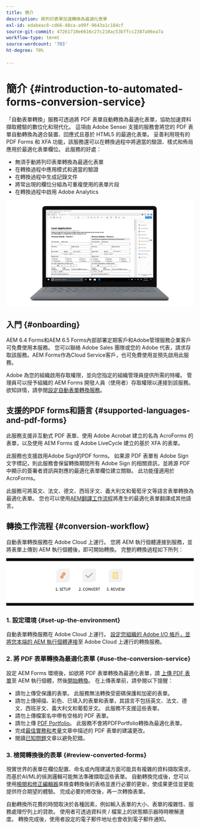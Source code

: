 ```yaml
---
title: 簡介
description: 將列印表單加速轉換為最適化表單
exl-id: edabeac8-cd66-48ca-a99f-9643a1c184cf
source-git-commit: 47261710e6616c27c210ac53bffcc2387a06ea7a
workflow-type: tm+mt
source-wordcount: '703'
ht-degree: 70%

---
```


# 簡介 {#introduction-to-automated-forms-conversion-service}

「自動表單轉換」服務可透過將 PDF 表單自動轉換為最適化表單，協助加速資料擷取體驗的數位化和現代化。 這項由 Adobe Sensei 支援的服務會將您的 PDF 表單自動轉換為適合裝置、回應式且基於 HTML5 的最適化表單。 妥善利用現有的 PDF Forms 和 XFA 功能，該服務還可以在轉換過程中將適當的驗證、樣式和佈局應用於最適化表單欄位。 此服務的好處：

* 無須手動將列印表單轉換為最適化表單
* 在轉換過程中應用模式和適當的驗證
* 在轉換過程中生成記錄文件
* 將常出現的欄位分組為可重複使用的表單片段
* 在轉換過程中啟用 Adobe Analytics

![這相當容易。 您提供來源表格，並將所有內容留給我們。 我們提供您美觀的最適化表單。 您隨時都可以修改輸出內容，讓您滿意。](assets/pdf-to-adaptive-form-gitx50.gif)

## 入門 {#onboarding}

AEM 6.4 Forms和AEM 6.5 Forms內部部署定期客戶和Adobe管理服務企業客戶可免費使用本服務。 您可以聯絡 Adobe Sales 團隊或您的 Adobe 代表，請求存取該服務。AEM Forms作為Cloud Service客戶，也可免費使用並預先啟用此服務。

Adobe 為您的組織啟用存取權限，並向您指定的組織管理員提供所需的特權。 管理員可以授予組織的 AEM Forms 開發人員（使用者）存取權限以連接到該服務。 欲知詳情，請參閱[設定自動表單轉換服務](configure-service.md)。

## 支援的PDF forms和語言 {#supported-languages-and-pdf-forms}

此服務支援非互動式 PDF 表單、使用 Adobe Acrobat 建立的名為 AcroForms 的表單，以及使用 AEM Forms 或 Adobe LiveCycle 建立的基於 XFA 的表單。

此服務也支援啟用Adobe Sign的PDF forms。 如果源 PDF 表單有 Adobe Sign 文字標記，則此服務會保留轉換期間所有 Adobe Sign 的相關資訊，並將源 PDF 中顯示的簽署者資訊與對應的最適化表單欄位建立關聯。 此功能僅適用於 AcroForms。

此服務可將英文、法文、德文、西班牙文、義大利文和葡萄牙文等語言表單轉換為最適化表單。 您也可以使用[AEM翻譯工作流程](https://helpx.adobe.com/experience-manager/6-5/forms/using/using-aem-translation-workflow-to-localize-adaptive-forms.html)將產生的最適化表單翻譯成其他語言。

## 轉換工作流程  {#conversion-workflow}

自動表單轉換服務在 Adobe Cloud 上運行。 您將 AEM 執行個體連接到服務，並將表單上傳到 AEM 執行個體後，即可開始轉換。 完整的轉換過程如下所列：

![工作流程](assets/conversion-workflow.png)

### 1. 設定環境 {#set-up-the-environment}

自動表單轉換服務在 Adobe Cloud 上運行。 [設定您組織的 Adobe I/O 帳戶，並將您本端的 AEM 執行個體連接](configure-service.md)至 Adobe Cloud 上運行的轉換服務。

### 2. 將 PDF 表單轉換為最適化表單 {#use-the-conversion-service}

設定 AEM Forms 環境後，如欲將 PDF 表單轉換為最適化表單，請 [上傳 PDF 表單](convert-existing-forms-to-adaptive-forms.md)至 AEM 執行個體，然後[開始轉換](convert-existing-forms-to-adaptive-forms.md#run-the-conversion)。 在上傳表單前，請參閱以下提醒：

* 請勿上傳受保護的表單。 此服務無法轉換受密碼保護和加密的表單。
* 請勿上傳掃描、彩色、已填入的表單和表單，其語言不包括英文、法文、德文、西班牙文、義大利文和葡萄牙文。 此服務不支援這些表單。
* 請勿上傳檔案名中帶有空格的 PDF 表單。
* 請勿上傳 [PDF Portfolio](https://helpx.adobe.com/acrobat/using/overview-pdf-portfolios.html)。 此服務不會將PDFPortfolio轉換為最適化表單。
* 完成[最佳實務和考量](styles-and-pattern-considerations-and-best-practices.md)文章中描述的 PDF 表單的建議更改。
* 閱讀[已知問題](known-issues.md)文章以避免犯錯。

### 3. 檢閱轉換後的表單 {#review-converted-forms}

現實世界的表單在欄位配置、命名或內隱建議方面可能具有複雜的資料擷取需求，而基於AI/ML的偵測邏輯可能無法準確擷取這些表單。 自動轉換完成後，您可以使用[檢閱和修正編輯器](review-correct-ui-edited.md)來檢查轉換後的表格並進行必要的更新，使成果更佳並更能提供符合期望的體驗。 完成必要的修改後，再一次轉換表單。

自動轉換所花費的時間取決於各種因素，例如輸入表單的大小、表單的複雜性、服務處理佇列上的貸款。 使用者可透過資料夾 / 檔案上的狀態顯示器時時瞭解進度。 轉換完成後，使用者設定的電子郵件地址也會收到電子郵件通知。
